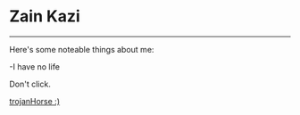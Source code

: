 # Zain Kazi

***

Here's some noteable things about me:
  
-I have no life 
  
Don't click. 

[trojanHorse :)](https://www.youtube.com/watch?v=X2WH8mHJnhM)
